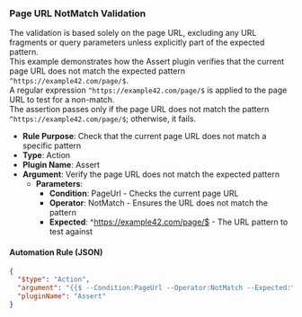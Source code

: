 ### Page URL NotMatch Validation

The validation is based solely on the page URL, excluding any URL fragments or query parameters unless explicitly part of the expected pattern.  
This example demonstrates how the Assert plugin verifies that the current page URL does not match the expected pattern `^https://example42.com/page/$`.  
A regular expression `^https://example42.com/page/$` is applied to the page URL to test for a non-match.  
The assertion passes only if the page URL does not match the pattern `^https://example42.com/page/$`; otherwise, it fails.

- **Rule Purpose**: Check that the current page URL does not match a specific pattern  
- **Type**: Action  
- **Plugin Name**: Assert  
- **Argument**: Verify the page URL does not match the expected pattern  
  - **Parameters**:  
    - **Condition**: PageUrl - Checks the current page URL  
    - **Operator**: NotMatch - Ensures the URL does not match the pattern  
    - **Expected**: ^https://example42.com/page/$ - The URL pattern to test against

#### Automation Rule (JSON)

```json
{
  "$type": "Action",
  "argument": "{{$ --Condition:PageUrl --Operator:NotMatch --Expected:^https://example42.com/page/$}}",
  "pluginName": "Assert"
}
```
